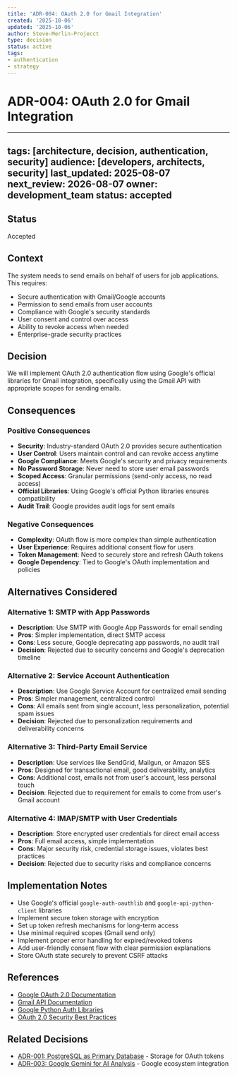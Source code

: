 ```yaml
---
title: 'ADR-004: OAuth 2.0 for Gmail Integration'
created: '2025-10-06'
updated: '2025-10-06'
author: Steve-Merlin-Projecct
type: decision
status: active
tags:
- authentication
- strategy
---
```


# ADR-004: OAuth 2.0 for Gmail Integration

---
tags: [architecture, decision, authentication, security]
audience: [developers, architects, security]
last_updated: 2025-08-07
next_review: 2026-08-07
owner: development_team
status: accepted
---

## Status
Accepted

## Context
The system needs to send emails on behalf of users for job applications. This requires:
- Secure authentication with Gmail/Google accounts
- Permission to send emails from user accounts
- Compliance with Google's security standards
- User consent and control over access
- Ability to revoke access when needed
- Enterprise-grade security practices

## Decision
We will implement OAuth 2.0 authentication flow using Google's official libraries for Gmail integration, specifically using the Gmail API with appropriate scopes for sending emails.

## Consequences

### Positive Consequences
- **Security**: Industry-standard OAuth 2.0 provides secure authentication
- **User Control**: Users maintain control and can revoke access anytime
- **Google Compliance**: Meets Google's security and privacy requirements
- **No Password Storage**: Never need to store user email passwords
- **Scoped Access**: Granular permissions (send-only access, no read access)
- **Official Libraries**: Using Google's official Python libraries ensures compatibility
- **Audit Trail**: Google provides audit logs for sent emails

### Negative Consequences
- **Complexity**: OAuth flow is more complex than simple authentication
- **User Experience**: Requires additional consent flow for users
- **Token Management**: Need to securely store and refresh OAuth tokens
- **Google Dependency**: Tied to Google's OAuth implementation and policies

## Alternatives Considered

### Alternative 1: SMTP with App Passwords
- **Description**: Use SMTP with Google App Passwords for email sending
- **Pros**: Simpler implementation, direct SMTP access
- **Cons**: Less secure, Google deprecating app passwords, no audit trail
- **Decision**: Rejected due to security concerns and Google's deprecation timeline

### Alternative 2: Service Account Authentication
- **Description**: Use Google Service Account for centralized email sending
- **Pros**: Simpler management, centralized control
- **Cons**: All emails sent from single account, less personalization, potential spam issues
- **Decision**: Rejected due to personalization requirements and deliverability concerns

### Alternative 3: Third-Party Email Service
- **Description**: Use services like SendGrid, Mailgun, or Amazon SES
- **Pros**: Designed for transactional email, good deliverability, analytics
- **Cons**: Additional cost, emails not from user's account, less personal touch
- **Decision**: Rejected due to requirement for emails to come from user's Gmail account

### Alternative 4: IMAP/SMTP with User Credentials
- **Description**: Store encrypted user credentials for direct email access
- **Pros**: Full email access, simple implementation
- **Cons**: Major security risk, credential storage issues, violates best practices
- **Decision**: Rejected due to security risks and compliance concerns

## Implementation Notes
- Use Google's official `google-auth-oauthlib` and `google-api-python-client` libraries
- Implement secure token storage with encryption
- Set up token refresh mechanisms for long-term access
- Use minimal required scopes (Gmail send only)
- Implement proper error handling for expired/revoked tokens
- Add user-friendly consent flow with clear permission explanations
- Store OAuth state securely to prevent CSRF attacks

## References
- [Google OAuth 2.0 Documentation](https://developers.google.com/identity/protocols/oauth2)
- [Gmail API Documentation](https://developers.google.com/gmail/api)
- [Google Python Auth Libraries](https://google-auth.readthedocs.io/)
- [OAuth 2.0 Security Best Practices](https://tools.ietf.org/html/draft-ietf-oauth-security-topics)

## Related Decisions
- [ADR-001: PostgreSQL as Primary Database](001-database-choice.md) - Storage for OAuth tokens
- [ADR-003: Google Gemini for AI Analysis](003-ai-integration-approach.md) - Google ecosystem integration